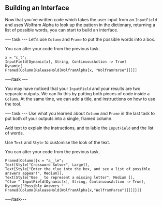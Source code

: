## Building an Interface

Now that you've written code which takes the user input from an `InputField` and uses Wolfram Alpha to look up the pattern in the dictionary, returning a list of possible words, you can start to build an interface.

--- task ---
Let's use `Column` and `Frame` to put the possible words into a box.

You can alter your code from the previous task.

```
x = "c_t";
InputField[Dynamic[x], String, ContinuousAction -> True]
Dynamic[
Framed[Column[ReleaseHold[WolframAlpha[x, "WolframParse"]]]]]
```
---/task ---

You may have noticed that your `InputField` and your results are two separate outputs. We can fix this by putting both pieces of code inside a `Column`. At the same time, we can add a title, and instructions on how to use the tool.

--- task ---
Use what you learned about `Column` and `Frame` in the last task to put both of your outputs into a single, framed column.

Add text to explain the instructions, and to lable the `InputField` and the list of words.

Use `Text` and `Style` to customise the look of the text.

You can alter your code from the previous task.

```
Framed[Column[{x = "a__le";
Text[Style["Crossword Solver", Large]],
Text[Style["Enter the clue into the box, and see a list of possible answers appear!", Medium]],
Text[Style["Use _ to represent a missing letter", Medium ]],
"Clue " InputField[Dynamic[x], String, ContinuousAction -> True],
Dynamic["Possible Answers " Framed[Column[ReleaseHold[WolframAlpha[x,"WolframParse"]]]]]}]]
```
---/task---
